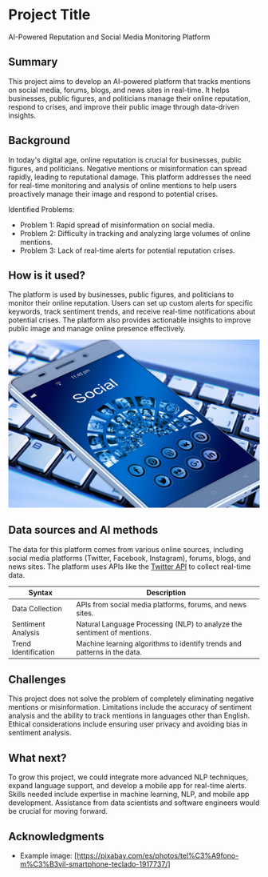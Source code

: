 # Project Title

AI-Powered Reputation and Social Media Monitoring Platform

## Summary

This project aims to develop an AI-powered platform that tracks mentions on social media, forums, blogs, and news sites in real-time. It helps businesses, public figures, and politicians manage their online reputation, respond to crises, and improve their public image through data-driven insights.

## Background

In today's digital age, online reputation is crucial for businesses, public figures, and politicians. Negative mentions or misinformation can spread rapidly, leading to reputational damage. This platform addresses the need for real-time monitoring and analysis of online mentions to help users proactively manage their image and respond to potential crises.

Identified Problems:
* Problem 1: Rapid spread of misinformation on social media.
* Problem 2: Difficulty in tracking and analyzing large volumes of online mentions.
* Problem 3: Lack of real-time alerts for potential reputation crises.

## How is it used?

The platform is used by businesses, public figures, and politicians to monitor their online reputation. Users can set up custom alerts for specific keywords, track sentiment trends, and receive real-time notifications about potential crises. The platform also provides actionable insights to improve public image and manage online presence effectively.

<img src="https://github.com/patricio7778/Proyecto-IA/blob/main/images/mobile-phone-1917737_1280%20(1).jpg" width="600">

## Data sources and AI methods

The data for this platform comes from various online sources, including social media platforms (Twitter, Facebook, Instagram), forums, blogs, and news sites. The platform uses APIs like the [Twitter API](https://developer.twitter.com/en/docs) to collect real-time data.

| Syntax               | Description                                                             |
| -------------------- | ----------------------------------------------------------------------- |
| Data Collection      | APIs from social media platforms, forums, and news sites.               |
| Sentiment Analysis   | Natural Language Processing (NLP) to analyze the sentiment of mentions. |
| Trend Identification | Machine learning algorithms to identify trends and patterns in the data.|

## Challenges

This project does not solve the problem of completely eliminating negative mentions or misinformation. Limitations include the accuracy of sentiment analysis and the ability to track mentions in languages other than English. Ethical considerations include ensuring user privacy and avoiding bias in sentiment analysis.

## What next?

To grow this project, we could integrate more advanced NLP techniques, expand language support, and develop a mobile app for real-time alerts. Skills needed include expertise in machine learning, NLP, and mobile app development. Assistance from data scientists and software engineers would be crucial for moving forward.

## Acknowledgments

* Example image: [https://pixabay.com/es/photos/tel%C3%A9fono-m%C3%B3vil-smartphone-teclado-1917737/]

